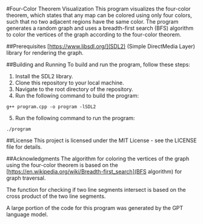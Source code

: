 #Four-Color Theorem Visualization
This program visualizes the four-color theorem, which states that any map can be colored using only four colors, such that no two adjacent regions have the same color. The program generates a random graph and uses a breadth-first search (BFS) algorithm to color the vertices of the graph according to the four-color theorem.

##Prerequisites
[https://www.libsdl.org/](SDL2) (Simple DirectMedia Layer) library for rendering the graph.

##Building and Running
To build and run the program, follow these steps:

1. Install the SDL2 library.
2. Clone this repository to your local machine.
3. Navigate to the root directory of the repository.
4. Run the following command to build the program:
```
g++ program.cpp -o program -lSDL2
```
5. Run the following command to run the program:
```
./program
```
##License
This project is licensed under the MIT License - see the LICENSE file for details.

##Acknowledgments
The algorithm for coloring the vertices of the graph using the four-color theorem is based on the [https://en.wikipedia.org/wiki/Breadth-first_search](BFS algorithm) for graph traversal.

The function for checking if two line segments intersect is based on the cross product of the two line segments.

A large portion of the code for this program was generated by the GPT language model.

